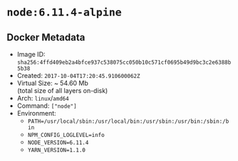 # `node:6.11.4-alpine`

## Docker Metadata

- Image ID: `sha256:4ffd409eb2a4bfce937c538075cc050b10c571cf0695b49d9bc3c2e6388b5b38`
- Created: `2017-10-04T17:20:45.910600062Z`
- Virtual Size: ~ 54.60 Mb  
  (total size of all layers on-disk)
- Arch: `linux`/`amd64`
- Command: `["node"]`
- Environment:
  - `PATH=/usr/local/sbin:/usr/local/bin:/usr/sbin:/usr/bin:/sbin:/bin`
  - `NPM_CONFIG_LOGLEVEL=info`
  - `NODE_VERSION=6.11.4`
  - `YARN_VERSION=1.1.0`
